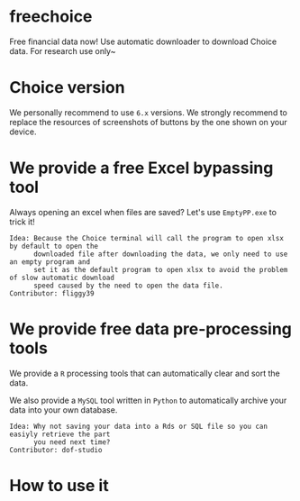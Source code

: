 # freechoice
Free financial data now! Use automatic downloader to download Choice data. For research use only~

# Choice version
We personally recommend to use `6.x` versions. We strongly recommend to replace the resources of screenshots of buttons by the one shown on your device.

# We provide a free Excel bypassing tool
Always opening an excel when files are saved? Let's use `EmptyPP.exe` to trick it!
```text
Idea: Because the Choice terminal will call the program to open xlsx by default to open the
      downloaded file after downloading the data, we only need to use an empty program and
      set it as the default program to open xlsx to avoid the problem of slow automatic download
      speed caused by the need to open the data file.
Contributor: fliggy39
```

# We provide free data pre-processing tools
We provide a `R` processing tools that can automatically clear and sort the data.

We also provide a `MySQL` tool written in `Python` to automatically archive your data into your own database.
```text
Idea: Why not saving your data into a Rds or SQL file so you can easiyly retrieve the part
      you need next time?
Contributor: dof-studio
```

# How to use it
